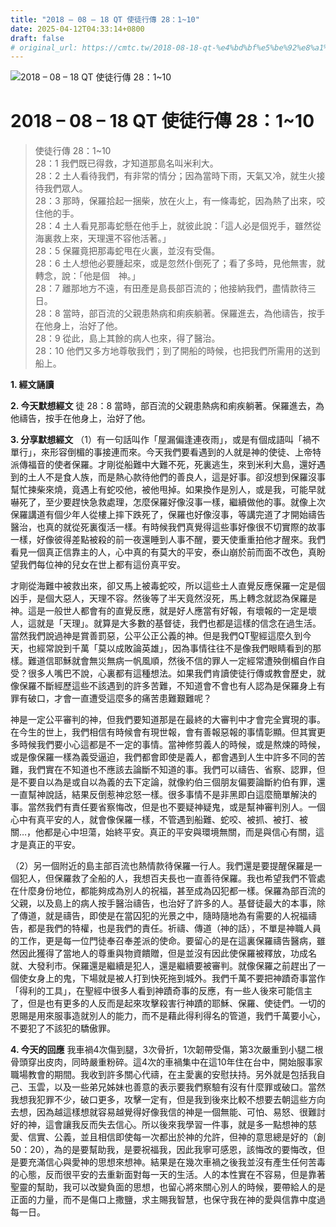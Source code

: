 ```yaml
---
title: "2018 – 08 – 18 QT 使徒行傳 28：1~10"
date: 2025-04-12T04:33:14+0800
draft: false
# original_url: https://cmtc.tw/2018-08-18-qt-%e4%bd%bf%e5%be%92%e8%a1%8c%e5%82%b3-28%ef%bc%9a110
---
```


![2018 – 08 – 18 QT 使徒行傳 28：1\~10](/images/qt.jpg   "2018 – 08 – 18 QT 使徒行傳 28：1\~10")

# 2018 – 08 – 18 QT 使徒行傳 28：1\~10

> 使徒行傳 28：1\~10  
> 28：1 我們既已得救，才知道那島名叫米利大。  
> 28：2 土人看待我們，有非常的情分；因為當時下雨，天氣又冷，就生火接待我們眾人。  
> 28：3 那時，保羅拾起一捆柴，放在火上，有一條毒蛇，因為熱了出來，咬住他的手。  
> 28：4 土人看見那毒蛇懸在他手上，就彼此說：「這人必是個兇手，雖然從海裏救上來，天理還不容他活著。」  
> 28：5 保羅竟把那毒蛇甩在火裏，並沒有受傷。  
> 28：6 土人想他必要腫起來，或是忽然仆倒死了；看了多時，見他無害，就轉念，說：「他是個　神。」  
> 28：7 離那地方不遠，有田產是島長部百流的；他接納我們，盡情款待三日。  
> 28：8 當時，部百流的父親患熱病和痢疾躺著。保羅進去，為他禱告，按手在他身上，治好了他。  
> 28：9 從此，島上其餘的病人也來，得了醫治。  
> 28：10 他們又多方地尊敬我們；到了開船的時候，也把我們所需用的送到船上。

**1. 經文誦讀**

**2.  今天默想經文**
徒 28：8 當時，部百流的父親患熱病和痢疾躺著。保羅進去，為他禱告，按手在他身上，治好了他。

**3. 分享默想經文**
（1）有一句話叫作「屋漏偏逢連夜雨」，或是有個成語叫「禍不單行」，來形容倒楣的事接連而來。今天我們要看遇到的人就是神的使徒、上帝特派傳福音的使者保羅。才剛從船難中大難不死，死裏逃生，來到米利大島，還好遇到的土人不是食人族，而是熱心款待他們的善良人，這是好事。卻沒想到保羅沒事幫忙揀柴來燒，竟遇上有蛇咬他，被他甩掉。如果換作是別人，或是我，可能早就嚇死了，至少要趕快急救處理，怎麼保羅好像沒事一樣，繼續做他的事。就像上次保羅講道有個少年人從樓上摔下跌死了，保羅也好像沒事，等講完道了才開始禱告醫治，也真的就從死裏復活一樣。有時候我們真覺得這些事好像很不切實際的故事一樣，好像彼得差點被殺的前一夜還睡到人事不醒，要天使重重拍他才醒來。我們看見一個真正信靠主的人，心中真的有莫大的平安，泰山崩於前而面不改色，真盼望我們每位神的兒女在世上都有這份真平安。

才剛從海難中被救出來，卻又馬上被毒蛇咬，所以這些土人直覺反應保羅一定是個凶手，是個大惡人，天理不容。然後等了半天竟然沒死，馬上轉念就認為保羅是神。這是一般世人都會有的直覺反應，就是好人應當有好報，有壞報的一定是壞人，這就是「天理」。就算是大多數的基督徒，我們也都是這樣的信念在過生活。當然我們說過神是賞善罰惡，公平公正公義的神。但是我們QT聖經這麼久到今天，也經常說到千萬「莫以成敗論英雄」，因為事情往往不是像我們眼睛看到的那樣。難道信耶穌就會無災無病一帆風順，然後不信的罪人一定經常遭殃倒楣自作自受？很多人嘴巴不說，心裏都有這種想法。如果我們肯讀使徒行傳或教會歷史，就像保羅不斷經歷這些不該遇到的許多苦難，不知道會不會也有人認為是保羅身上有罪有破口，才會一直遭受這麼多的痛苦患難艱難呢？

神是一定公平審判的神，但我們要知道那是在最終的大審判中才會完全實現的事。在今生的世上，我們相信有時候會有現世報，會有善報惡報的事情彰顯。但其實更多時候我們要小心這都是不一定的事情。當神修剪義人的時候，或是熬煉的時候，或是像保羅一樣為義受逼迫，我們都會即使是義人，都會遇到人生中許多不同的苦難，我們實在不知道也不應該去論斷不知道的事。我們可以禱告、省察、認罪，但是不要自以為是或自以為義的去下定論，就像約伯三個朋友偏要論斷約伯有罪，還一直幫神說話，結果反倒惹神忿怒一樣。很多事情不是非黑即白這麼簡單解決的事。當然我們有責任要省察悔改，但是也不要疑神疑鬼，或是幫神審判別人。一個心中有真平安的人，就會像保羅一樣，不管遇到船難、蛇咬、被抓、被打、被關…，他都是心中坦蕩，始終平安。真正的平安與環境無關，而是與信心有關，這才是真正的平安。

（2）另一個附近的島主部百流也熱情款待保羅一行人。我們還是要提醒保羅是一個犯人，但保羅救了全船的人，我想百夫長也一直善待保羅。我也希望我們不管處在什麼身份地位，都能夠成為別人的祝福，甚至成為囚犯都一樣。保羅為部百流的父親，以及島上的病人按手醫治禱告，也治好了許多的人。基督徒最大的本事，除了傳道，就是禱告，即使是在當囚犯的光景之中，隨時隨地為有需要的人祝福禱告，都是我們的特權，也是我們的責任。祈禱、傳道（神的話），不單是神職人員的工作，更是每一位門徒奉召奉差派的使命。要留心的是在這裏保羅禱告醫病，雖然因此獲得了當地人的尊重與物資饋贈，但是並沒有因此使保羅被釋放，功成名就、大發利市。保羅還是繼續是犯人，還是繼續要被審判。就像保羅之前趕出了一個使女身上的鬼，下場就是被人打到快死拖到城外。我們千萬不要把神蹟奇事當作「得利的工具」，在聖經中很多人看到神蹟奇事的反應，有一些人後來可能信主了，但是也有更多的人反而是起來攻擊殺害行神蹟的耶穌、保羅、使徒們。一切的恩賜是用來服事造就別人的能力，而不是藉此得利得名的管道，我們千萬要小心，不要犯了不該犯的驕傲罪。

**4. 今天的回應**
我車禍4次傷到腿，3次骨折，1次韌帶受傷，第3次嚴重到小腿二根骨頭穿出皮肉，同時嚴重粉碎。這4次的車禍集中在這10年住在台中，開始服事家職場教會的期間。我收到許多關心代禱，在主愛裏的安慰扶持。另外就是包括我自己、玉雲，以及一些弟兄姊妹也善意的表示要我們察驗有沒有什麼罪或破口。當然我想我犯罪不少，破口更多，攻擊一定有，但是我到後來比較不想要去朝這些方向去想，因為越這樣想就容易越覺得好像我信的神是一個無能、可怕、易怒、很難討好的神，這會讓我反而失去信心。所以後來我學習一件事，就是多一點想神的慈愛、信實、公義，並且相信即使每一次都出於神的允許，但神的意思總是好的（創50：20），為的是要幫助我，是要祝福我，因此我寧可感恩，該悔改的要悔改，但是要充滿信心與愛神的思想來想神。結果是在幾次車禍之後我並沒有產生任何苦毒的心態，反而很平安的去重新面對每一天的生活。人的本性實在不容易，但是靠著聖靈的幫助，我可以改變負面的思想，也留心將來關心別人的時候，要帶給人的是正面的力量，而不是傷口上撒鹽，求主賜我智慧，也保守我在神的愛與信靠中度過每一日。

